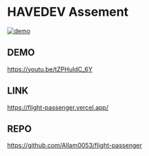 # HAVEDEV Assement

[![demo](./demo.gif)](https://youtu.be/tZPHuIdC_6Y)

## DEMO

<https://youtu.be/tZPHuIdC_6Y>

## LINK

<https://flight-passenger.vercel.app/>

## REPO

<https://github.com/Allam0053/flight-passenger>

